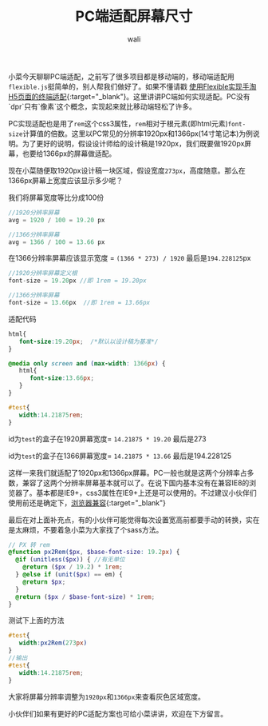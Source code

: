 ﻿---
layout: post
title:  PC端适配屏幕尺寸 #标题
tagline: 适配1920、1366分辨率
category: css      #分类
author: wali    #作者
tag: px     #标签
ghurl:        #github url
ghurl_zip:    #github zip下载
comments: true

post_nav: false
---

小菜今天聊聊PC端适配，之前写了很多项目都是移动端的，移动端适配用`flexible.js`挺简单的，别人帮我们做好了。如果不懂请戳 [使用Flexible实现手淘H5页面的终端适配](https://www.w3cplus.com/mobile/lib-flexible-for-html5-layout.html "https://www.w3cplus.com/mobile/lib-flexible-for-html5-layout.html"){:target="_blank"}。这里讲讲PC端如何实现适配。PC没有`dpr`只有`像素`这个概念，实现起来就比移动端轻松了许多。

PC实现适配也是用了`rem`这个css3属性，`rem`相对于根元素(即html元素)`font-size`计算值的倍数。这里以PC常见的分辨率1920px和1366px(14寸笔记本)为例说明。为了更好的说明，假设设计师给的设计稿是1920px，我们既要做1920px屏幕，也要给1366px的屏幕做适配。

现在小菜随便取1920px设计稿一块区域，假设宽度`273px`，高度随意。那么在1366px屏幕上宽度应该显示多少呢？

我们将屏幕宽度等比分成100份

```javascript
//1920分辨率屏幕
avg = 1920 / 100 = 19.20 px

//1366分辨率屏幕
avg = 1366 / 100 = 13.66 px
```

在1366分辨率屏幕应该显示宽度 = `(1366 * 273) / 1920`  最后是`194.228125`px

```javascript
//1920分辨率屏幕定义根
font-size = 19.20px //即 1rem = 19.20px

//1366分辨率屏幕
font-size = 13.66px  //即 1rem = 13.66px
```

适配代码
```css
html{
   font-size:19.20px;  /*默认以设计稿为基准*/
}

@media only screen and (max-width: 1366px) {
   html{
      font-size:13.66px;
   }
}

#test{
   width:14.21875rem;
}
```
id为`test`的盒子在1920屏幕宽度= `14.21875 * 19.20` 最后是273

id为`test`的盒子在1366屏幕宽度= `14.21875 * 13.66` 最后是194.228125

这样一来我们就适配了1920px和1366px屏幕。PC一般也就是这两个分辨率占多数，兼容了这两个分辨率屏幕基本就可以了。在说下国内基本没有在兼容IE8的浏览器了。基本都是IE9+，css3属性在IE9+上还是可以使用的。不过建议小伙伴们使用前还是确定下，[浏览器兼容](https://caniuse.com/ "https://caniuse.com/"){:target="_blank"}

最后在对上面补充点，有的小伙伴可能觉得每次设置宽高前都要手动的转换，实在是太麻烦，不要着急小菜为大家找了个sass方法。

```scss
// PX 转 rem
@function px2Rem($px, $base-font-size: 19.2px) {
  @if (unitless($px)) { //有无单位
    @return ($px / 19.2) * 1rem;
  } @else if (unit($px) == em) {
    @return $px;
  }
  @return ($px / $base-font-size) * 1rem;
}
```

测试下上面的方法

```scss
#test{
   width:px2Rem(273px) 
}
//输出
#test{
   width:14.21875rem;
}
```

大家将屏幕分辨率调整为`1920px`和`1366px`来查看灰色区域宽度。

<script async src="//jsrun.net/ZZZKp/embed/all/light/"></script>

小伙伴们如果有更好的PC适配方案也可给小菜讲讲，欢迎在下方留言。
















































